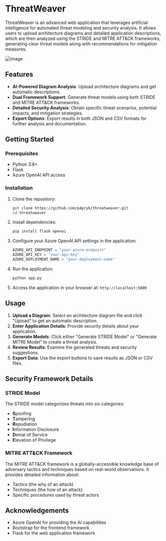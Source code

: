 # ThreatWeaver

ThreatWeaver is an advanced web application that leverages artificial intelligence for automated threat modeling and security analysis. It allows users to upload architecture diagrams and detailed application descriptions, which are then analyzed using the STRIDE and MITRE ATT&CK frameworks, generating clear threat models along with recommendations for mitigation measures.

![image](https://github.com/user-attachments/assets/b6c35673-a590-4a1d-9b57-8fce4da00f49)


## Features

- **AI-Powered Diagram Analysis**: Upload architecture diagrams and get automatic descriptions.
- **Dual Framework Support**: Generate threat models using both STRIDE and MITRE ATT&CK frameworks.
- **Detailed Security Analysis**: Obtain specific threat scenarios, potential impacts, and mitigation strategies.
- **Export Options**: Export results in both JSON and CSV formats for further analysis and documentation.

## Getting Started

### Prerequisites

- Python 3.8+
- Flask
- Azure OpenAI API access

### Installation

1. Clone the repository:
   ```bash
   git clone https://github.com/p4pryk/threatweaver.git
   cd threatweaver
   ```

2. Install dependencies:
   ```bash
   pip install flask openai
   ```

3. Configure your Azure OpenAI API settings in the application:
   ```python
   AZURE_API_ENDPOINT = "your-azure-endpoint"
   AZURE_API_KEY = "your-api-key"
   AZURE_DEPLOYMENT_NAME = "your-deployment-name"
   ```

4. Run the application:
   ```bash
   python app.py
   ```

5. Access the application in your browser at: `http://localhost:5000`

## Usage

1. **Upload a Diagram**: Select an architecture diagram file and click "Upload" to get an automatic description.
2. **Enter Application Details**: Provide security details about your application.
3. **Generate Models**: Click either "Generate STRIDE Model" or "Generate MITRE Model" to create a threat analysis.
4. **Review Results**: Examine the generated threats and security suggestions.
5. **Export Data**: Use the export buttons to save results as JSON or CSV files.

## Security Framework Details

### STRIDE Model
The STRIDE model categorizes threats into six categories:
- **S**poofing
- **T**ampering
- **R**epudiation
- **I**nformation Disclosure
- **D**enial of Service
- **E**levation of Privilege

### MITRE ATT&CK Framework
The MITRE ATT&CK framework is a globally-accessible knowledge base of adversary tactics and techniques based on real-world observations. It provides detailed information about:
- Tactics (the why of an attack)
- Techniques (the how of an attack)
- Specific procedures used by threat actors

## Acknowledgements

- Azure OpenAI for providing the AI capabilities
- Bootstrap for the frontend framework
- Flask for the web application framework
